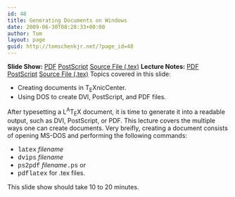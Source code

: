 ```yaml
---
id: 48
title: Generating Documents on Windows
date: 2009-06-30T00:28:33+00:00
author: Tom
layout: page
guid: http://tomschenkjr.net/?page_id=48
---
```

<strong>Slide Show:</strong> <a href="http://web.archive.org/web/20070716033450/http://www.genericface.com/LaTeX/tutorial/create/generate/windows/generate.pdf">PDF</a> <a href="http://web.archive.org/web/20070716033450/http://www.genericface.com/LaTeX/tutorial/create/generate/windows/generate.ps">PostScript</a> <a href="http://web.archive.org/web/20070716033450/http://www.genericface.com/LaTeX/tutorial/create/generate/windows/generate.tex">Source File (.tex)</a>
<strong>Lecture Notes:</strong> <a href="http://web.archive.org/web/20070716033450/http://www.genericface.com/LaTeX/tutorial/create/generate/windows/generatenote.pdf">PDF</a> <a href="http://web.archive.org/web/20070716033450/http://www.genericface.com/LaTeX/tutorial/create/generate/windows/generatenote.ps">PostScript</a> <a href="http://web.archive.org/web/20070716033450/http://www.genericface.com/LaTeX/tutorial/create/generate/windows/generatenote.tex">Source File (.tex)</a>
Topics covered in this slide:
<ul>
	<li> Creating documents in T<sub>E</sub>XnicCenter.</li>
	<li> Using DOS to create DVI, PostScript, and PDF files.</li>
</ul>
After typesetting a L<sup>A</sup>T<sub>E</sub>X document, it is time to generate it into a readable output, such as DVI, PostScript, or PDF. This lecture covers the multiple ways one can create documents. Very breifly, creating a document consists of opening MS-DOS and performing the following commands:
<ul>
	<li> <span style="font-family:courier new;">latex</span> <em>filename</em></li>
	<li> <span style="font-family:courier new;">dvips</span> <em>filename</em></li>
	<li> <span style="font-family:courier new;">ps2pdf</span> <em>filename</em><span style="font-family:courier new;">.ps</span> or</li>
	<li> <span style="font-family:courier new;">pdflatex</span> for .tex files.</li>
</ul>
This slide show should take 10 to 20 minutes.